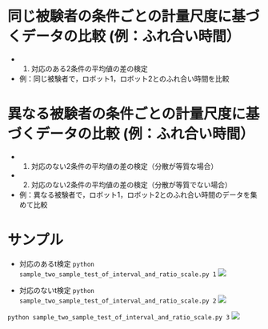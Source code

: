 # 同じ被験者の条件ごとの計量尺度に基づくデータの比較 (例：ふれ合い時間）  

- 1. 対応のある2条件の平均値の差の検定  
- 例：同じ被験者で，ロボット1，ロボット2とのふれ合い時間を比較

# 異なる被験者の条件ごとの計量尺度に基づくデータの比較 (例：ふれ合い時間）  

- 1. 対応のない2条件の平均値の差の検定（分散が等質な場合）  
- 2. 対応のない2条件の平均値の差の検定（分散が等質でない場合）
- 例：異なる被験者で，ロボット1，ロボット2とのふれ合い時間のデータを集めて比較  

# サンプル

- 対応のあるt検定
```python sample_two_sample_test_of_interval_and_ratio_scale.py 1```
![](fig/sample_welch_test.png)

- 対応のないt検定
```python sample_two_sample_test_of_interval_and_ratio_scale.py 2```
![](fig/sample_unpaired_student_test.png)

```python sample_two_sample_test_of_interval_and_ratio_scale.py 3```
![](fig/sample_paired_student_test.png)